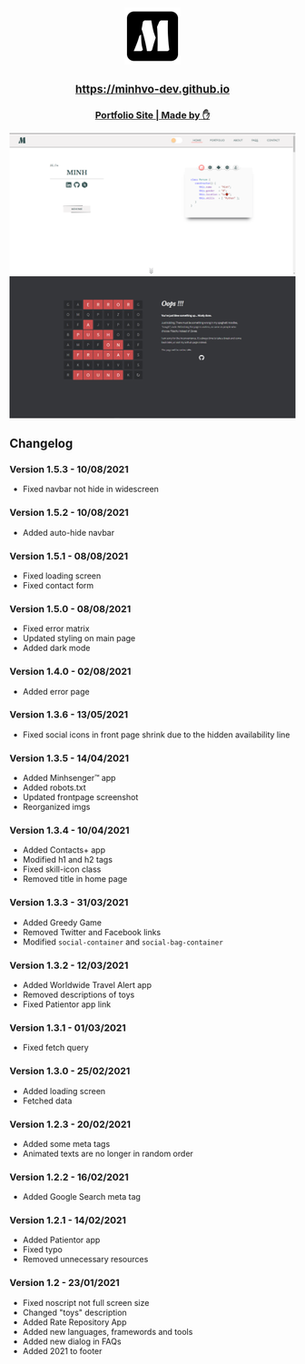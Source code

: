 <h3 align="center">
<a href="https://minhvo-dev.github.io">
    <img src="./assets/img/favicon.png" width="100px"/>
    <h3>https://minhvo-dev.github.io</h3>

</h3>

<h3 align="center">Portfolio Site | Made by ✋ </h3>

<a href="https://minhvo-dev.github.io" align="center">
    <img alt="Front page" src="./res/frontpage_screenshot.png">   
    <img alt="Error page" src="./res/errorpage_screenshot.png">
</a>

## Changelog

### Version 1.5.3 - 10/08/2021
- Fixed navbar not hide in widescreen

### Version 1.5.2 - 10/08/2021
- Added auto-hide navbar

### Version 1.5.1 - 08/08/2021
- Fixed loading screen
- Fixed contact form 

### Version 1.5.0 - 08/08/2021
- Fixed error matrix
- Updated styling on main page
- Added dark mode

### Version 1.4.0 - 02/08/2021
- Added error page

### Version 1.3.6 - 13/05/2021
- Fixed social icons in front page shrink due to the hidden availability line

### Version 1.3.5 - 14/04/2021
- Added Minhsenger™ app
- Added robots.txt
- Updated frontpage screenshot
- Reorganized imgs

### Version 1.3.4 - 10/04/2021
- Added Contacts+ app
- Modified h1 and h2 tags
- Fixed skill-icon class
- Removed title in home page

### Version 1.3.3 - 31/03/2021
- Added Greedy Game
- Removed Twitter and Facebook links
- Modified `social-container` and `social-bag-container`

### Version 1.3.2 - 12/03/2021
- Added Worldwide Travel Alert app
- Removed descriptions of toys
- Fixed Patientor app link

### Version 1.3.1 - 01/03/2021
- Fixed fetch query

### Version 1.3.0 - 25/02/2021
- Added loading screen
- Fetched data

### Version 1.2.3 - 20/02/2021
- Added some meta tags
- Animated texts are no longer in random order

### Version 1.2.2 - 16/02/2021
- Added Google Search meta tag

### Version 1.2.1 - 14/02/2021
- Added Patientor app
- Fixed typo
- Removed unnecessary resources

### Version 1.2 - 23/01/2021   
- Fixed noscript not full screen size
- Changed "toys" description
- Added Rate Repository App
- Added new languages, framewords and tools
- Added new dialog in FAQs
- Added 2021 to footer
